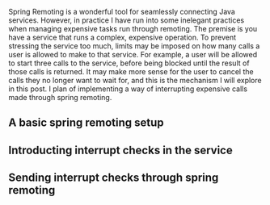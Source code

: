 Spring Remoting is a wonderful tool for seamlessly connecting Java services. However, in practice I have run into some inelegant practices when managing expensive tasks run through remoting. The premise is you have a service that runs a complex, expensive operation. To prevent stressing the service too much, limits may be imposed on how many calls a user is allowed to make to that service. For example, a user will be allowed to start three calls to the service, before being blocked until the result of those calls is returned. It may make more sense for the user to cancel the calls they no longer want to wait for, and this is the mechanism I will explore in this post. I plan of implementing a way of interrupting expensive calls made through spring remoting.

A basic spring remoting setup
---

Introducting interrupt checks in the service
---

Sending interrupt checks through spring remoting
--- 
